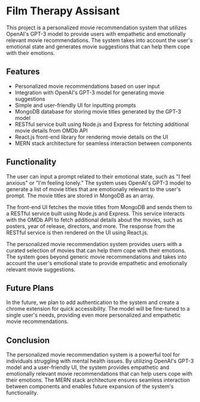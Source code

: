 # Film Therapy Assisant

This project is a personalized movie recommendation system that utilizes OpenAI's GPT-3 model to provide users with empathetic and emotionally relevant movie recommendations. The system takes into account the user's emotional state and generates movie suggestions that can help them cope with their emotions.

## Features
- Personalized movie recommendations based on user input
- Integration with OpenAI's GPT-3 model for generating movie suggestions
- Simple and user-friendly UI for inputting prompts
- MongoDB database for storing movie titles generated by the GPT-3 model
- RESTful service built using Node.js and Express for fetching additional movie details from OMDb API
- React.js front-end library for rendering movie details on the UI
- MERN stack architecture for seamless interaction between components

## Functionality
The user can input a prompt related to their emotional state, such as "I feel anxious" or "I'm feeling lonely." The system uses OpenAI's GPT-3 model to generate a list of movie titles that are emotionally relevant to the user's prompt. The movie titles are stored in MongoDB as an array.

The front-end UI fetches the movie titles from MongoDB and sends them to a RESTful service built using Node.js and Express. This service interacts with the OMDb API to fetch additional details about the movies, such as posters, year of release, directors, and more. The response from the RESTful service is then rendered on the UI using React.js.

The personalized movie recommendation system provides users with a curated selection of movies that can help them cope with their emotions. The system goes beyond generic movie recommendations and takes into account the user's emotional state to provide empathetic and emotionally relevant movie suggestions.

## Future Plans
In the future, we plan to add authentication to the system and create a chrome extension for quick accessibility. The model will be fine-tuned to a single user's needs, providing even more personalized and empathetic movie recommendations.

## Conclusion
The personalized movie recommendation system is a powerful tool for individuals struggling with mental health issues. By utilizing OpenAI's GPT-3 model and a user-friendly UI, the system provides empathetic and emotionally relevant movie recommendations that can help users cope with their emotions. The MERN stack architecture ensures seamless interaction between components and enables future expansion of the system's functionality.
